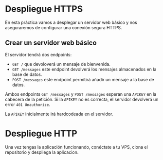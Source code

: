 # Despliegue HTTPS

En esta práctica vamos a desplegar un servidor web básico y nos aseguraremos de configurar una conexión segura HTTPS.

## Crear un servidor web básico

El servidor tendrá dos endpoints:

- `GET /` que devoloverá un mensaje de bienvenida.
- `GET /messages` este endpoint devolverá los mensajes almacenados en la base de datos.
- `POST /messages` este endpoint permitirá añadir un mensaje a la base de datos.

Ambos endpoints `GET /messages` y `POST /messages` esperan una `APIKEY` en la cabecera de la petición. Si la `APIKEY` no es correcta, el servidor devolverá un error `401 Unauthorize`.

La `APIKEY` inicialmente irá hardcodeada en el servidor.

# Despliegue HTTP

Una vez tengas la aplicación funcionando, conéctate a tu VPS, clona el repositorio y despliega la aplicacion.